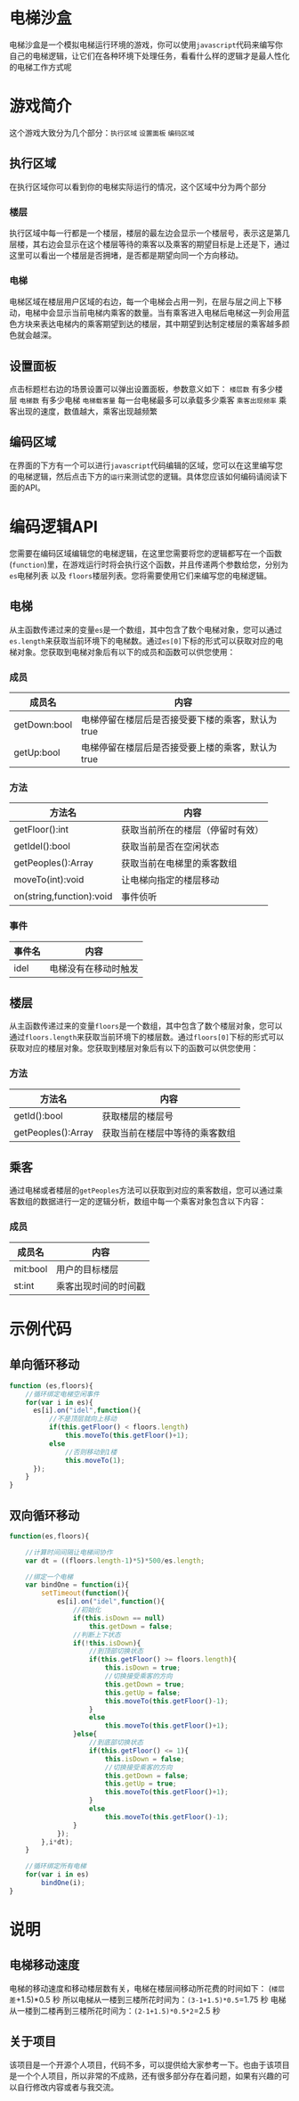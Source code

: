 # 电梯沙盒

电梯沙盒是一个模拟电梯运行环境的游戏，你可以使用`javascript`代码来编写你自己的电梯逻辑，让它们在各种环境下处理任务，看看什么样的逻辑才是最人性化的电梯工作方式呢


# 游戏简介

这个游戏大致分为几个部分：`执行区域` `设置面板` `编码区域`

## 执行区域
在执行区域你可以看到你的电梯实际运行的情况，这个区域中分为两个部分
### 楼层
执行区域中每一行都是一个楼层，楼层的最左边会显示一个楼层号，表示这是第几层楼，其右边会显示在这个楼层等待的乘客以及乘客的期望目标是上还是下，通过这里可以看出一个楼层是否拥堵，是否都是期望向同一个方向移动。
### 电梯
电梯区域在楼层用户区域的右边，每一个电梯会占用一列，在层与层之间上下移动，电梯中会显示当前电梯内乘客的数量。当有乘客进入电梯后电梯这一列会用蓝色方块来表达电梯内的乘客期望到达的楼层，其中期望到达制定楼层的乘客越多颜色就会越深。

## 设置面板
点击标题栏右边的场景设置可以弹出设置面板，参数意义如下：
`楼层数` 有多少楼层
`电梯数` 有多少电梯
`电梯载客量` 每一台电梯最多可以承载多少乘客
`乘客出现频率` 乘客出现的速度，数值越大，乘客出现越频繁

## 编码区域
在界面的下方有一个可以进行`javascript`代码编辑的区域，您可以在这里编写您的电梯逻辑，然后点击下方的`运行`来测试您的逻辑。具体您应该如何编码请阅读下面的API。

# 编码逻辑API
您需要在编码区域编辑您的电梯逻辑，在这里您需要将您的逻辑都写在一个函数(`function`)里，在游戏运行时将会执行这个函数，并且传递两个参数给您，分别为`es`电梯列表 以及 `floors`楼层列表。您将需要使用它们来编写您的电梯逻辑。

## 电梯
从主函数传递过来的变量`es`是一个数组，其中包含了数个电梯对象，您可以通过`es.length`来获取当前环境下的电梯数。通过`es[0]`下标的形式可以获取对应的电梯对象。您获取到电梯对象后有以下的成员和函数可以供您使用：

### 成员
|成员名|内容|
|-|-|
|getDown:bool|电梯停留在楼层后是否接受要下楼的乘客，默认为true|
|getUp:bool|电梯停留在楼层后是否接受要上楼的乘客，默认为true|

### 方法
|方法名|内容|
|-|-|
|getFloor():int|获取当前所在的楼层（停留时有效）|
|getIdel():bool|获取当前是否在空闲状态|
|getPeoples():Array|获取当前在电梯里的乘客数组|
|moveTo(int):void|让电梯向指定的楼层移动|
|on(string,function):void|事件侦听|

### 事件
|事件名|内容|
|-|-|
|idel|电梯没有在移动时触发|

## 楼层
从主函数传递过来的变量`floors`是一个数组，其中包含了数个楼层对象，您可以通过`floors.length`来获取当前环境下的楼层数。通过`floors[0]`下标的形式可以获取对应的楼层对象。您获取到楼层对象后有以下的函数可以供您使用：

### 方法
|方法名|内容|
|-|-|
|getId():bool|获取楼层的楼层号|
|getPeoples():Array|获取当前在楼层中等待的乘客数组|



## 乘客
通过电梯或者楼层的`getPeoples`方法可以获取到对应的乘客数组，您可以通过乘客数组的数据进行一定的逻辑分析，数组中每一个乘客对象包含以下内容：

### 成员
|成员名|内容|
|-|-|
|mit:bool|用户的目标楼层|
|st:int|乘客出现时间的时间戳|



# 示例代码

## 单向循环移动
```javascript
function (es,floors){
	//循环绑定电梯空闲事件
    for(var i in es){
      es[i].on("idel",function(){
          //不是顶层就向上移动
          if(this.getFloor() < floors.length)
              this.moveTo(this.getFloor()+1);
          else
              //否则移动到1楼
              this.moveTo(1);
      });
    }
}
```

## 双向循环移动

```javascript
function(es,floors){

	//计算时间间隔让电梯间协作
	var dt = ((floors.length-1)*5)*500/es.length;

	//绑定一个电梯
	var bindOne = function(i){
		setTimeout(function(){
			es[i].on("idel",function(){
				//初始化
				if(this.isDown == null)
					this.getDown = false;
				//判断上下状态
				if(!this.isDown){
				    //到顶部切换状态
					if(this.getFloor() >= floors.length){
						this.isDown = true;
						//切换接受乘客的方向
						this.getDown = true;
						this.getUp = false;
						this.moveTo(this.getFloor()-1);
					}
					else
						this.moveTo(this.getFloor()+1);
				}else{
				    //到底部切换状态
					if(this.getFloor() <= 1){
						this.isDown = false;
						//切换接受乘客的方向
						this.getDown = false;
						this.getUp = true;
						this.moveTo(this.getFloor()+1);
					}
					else
						this.moveTo(this.getFloor()-1);
				}
			});
		},i*dt);
	}

	//循环绑定所有电梯
	for(var i in es)
		bindOne(i);
}
```


# 说明

## 电梯移动速度
电梯的移动速度和移动楼层数有关，电梯在楼层间移动所花费的时间如下：
(`楼层差`+1.5)*0.5  秒
所以电梯从一楼到三楼所花时间为：`(3-1+1.5)*0.5`=1.75 秒
电梯从一楼到二楼再到三楼所花时间为：`(2-1+1.5)*0.5*2`=2.5 秒

## 关于项目
该项目是一个开源个人项目，代码不多，可以提供给大家参考一下。也由于该项目是一个个人项目，所以非常的不成熟，还有很多部分存在着问题，如果有兴趣的可以自行修改内容或者与我交流。